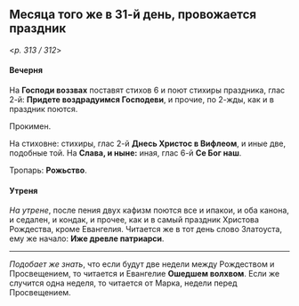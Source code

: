 
## Месяца того же в 31-й день, провожается праздник  

<*p. 313 / 312*>

#### Вечерня

На **Господи воззвах** поставят стихов 6 и поют стихиры праздника, глас 2-й: **Придете 
воздрадуимся Господеви**, и прочие, по 2-жды, как и в праздник поются. 

Прокимен. 

На стиховне: стихиры, глас 2-й **Днесь Христос в Вифлеом**, и иные две, подобные той. 
На **Слава, и ныне:** иная, глас 6-й **Се Бог наш**. 

Тропарь: **Рожьство**.  

#### Утреня

*На утрене*, после пения двух кафизм поются все и ипакои, и оба канона, и седален, 
и кондак, и прочее, как и в самый праздник Христова Рождества, кроме Евангелия. 
Читается же в тот день слово Златоуста, ему же начало: **Иже древле патриарси**.  

--- 

*Подобает же знать*, что если будут две недели между Рождеством и Просвещением, то 
читается и Евангелие **Ошедшем волхвом**. Если же случится одна неделя, то читается 
от Марка, недели перед Просвещением. 
